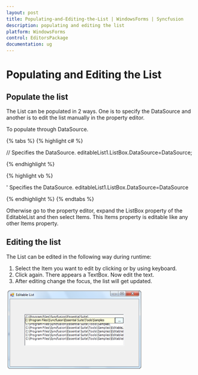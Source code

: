 ```yaml
---
layout: post
title: Populating-and-Editing-the-List | WindowsForms | Syncfusion
description: populating and editing the list
platform: WindowsForms
control: EditorsPackage
documentation: ug
---
```


# Populating and Editing the List

## Populate the list

The List can be populated in 2 ways. One is to specify the DataSource and another is to edit the list manually in the property editor.

To populate through DataSource.

{% tabs %}
{% highlight c# %}

// Specifies the DataSource.
editableList1.ListBox.DataSource=DataSource;

{% endhighlight %}

{% highlight vb %}

' Specifies the DataSource.
editableList1.ListBox.DataSource=DataSource

{% endhighlight %}
{% endtabs %}

Otherwise go to the property editor, expand the ListBox property of the EditableList and then select Items. This Items property is editable like any other Items property.

## Editing the list

The List can be edited in the following way during runtime:

1. Select the Item you want to edit by clicking or by using keyboard.
2.  Click again. There appears a TextBox. Now edit the text.
3.  After editing change the focus, the list will get updated.

![](Populating-and-Editing-the-List_images/Populating-and-Editing-the-List_img1.png)
